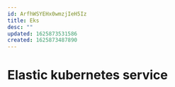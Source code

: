 ```yaml
---
id: ArfhWSYEHx0wmzjIeH5Iz
title: Eks
desc: ""
updated: 1625873531586
created: 1625873487890
---
```


# Elastic kubernetes service

